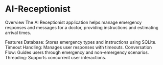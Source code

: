 # AI-Receptionist
Overview
The AI Receptionist application helps manage emergency responses and messages for a doctor, providing instructions and estimating arrival times.

Features
Database: Stores emergency types and instructions using SQLite.
Timeout Handling: Manages user responses with timeouts.
Conversation Flow: Guides users through emergency and non-emergency scenarios.
Threading: Supports concurrent user interactions.
